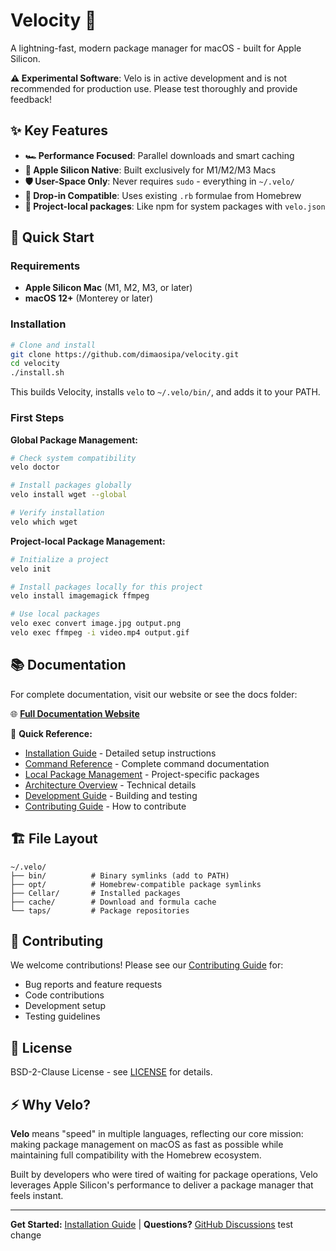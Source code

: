 # Velocity 🚀

A lightning-fast, modern package manager for macOS - built for Apple Silicon.

**⚠️ Experimental Software**: Velo is in active development and is not recommended for production use. Please test thoroughly and provide feedback!

## ✨ Key Features

- **🏎️ Performance Focused**: Parallel downloads and smart caching
- **🔋 Apple Silicon Native**: Built exclusively for M1/M2/M3 Macs  
- **🛡️ User-Space Only**: Never requires `sudo` - everything in `~/.velo/`
- **🔄 Drop-in Compatible**: Uses existing `.rb` formulae from Homebrew
- **💼 Project-local packages**: Like npm for system packages with `velo.json`

## 🚀 Quick Start

### Requirements

- **Apple Silicon Mac** (M1, M2, M3, or later)
- **macOS 12+** (Monterey or later)

### Installation

```bash
# Clone and install
git clone https://github.com/dimaosipa/velocity.git
cd velocity
./install.sh
```

This builds Velocity, installs `velo` to `~/.velo/bin/`, and adds it to your PATH.

### First Steps

**Global Package Management:**
```bash
# Check system compatibility
velo doctor

# Install packages globally
velo install wget --global

# Verify installation
velo which wget
```

**Project-local Package Management:**
```bash
# Initialize a project
velo init

# Install packages locally for this project
velo install imagemagick ffmpeg

# Use local packages
velo exec convert image.jpg output.png
velo exec ffmpeg -i video.mp4 output.gif
```

## 📚 Documentation

For complete documentation, visit our website or see the docs folder:

🌐 **[Full Documentation Website](https://dimaosipa.github.io/velocity)**

📖 **Quick Reference:**
- [Installation Guide](docs/installation.md) - Detailed setup instructions
- [Command Reference](docs/commands.md) - Complete command documentation  
- [Local Package Management](docs/local-packages.md) - Project-specific packages
- [Architecture Overview](docs/architecture.md) - Technical details
- [Development Guide](docs/development.md) - Building and testing
- [Contributing Guide](docs/contributing.md) - How to contribute

## 🏗️ File Layout

```
~/.velo/
├── bin/          # Binary symlinks (add to PATH)
├── opt/          # Homebrew-compatible package symlinks  
├── Cellar/       # Installed packages
├── cache/        # Download and formula cache
└── taps/         # Package repositories
```

## 🤝 Contributing

We welcome contributions! Please see our [Contributing Guide](docs/contributing.md) for:

- Bug reports and feature requests
- Code contributions
- Development setup
- Testing guidelines

## 📄 License

BSD-2-Clause License - see [LICENSE](LICENSE) for details.

## ⚡ Why Velo?

**Velo** means "speed" in multiple languages, reflecting our core mission: making package management on macOS as fast as possible while maintaining full compatibility with the Homebrew ecosystem.

Built by developers who were tired of waiting for package operations, Velo leverages Apple Silicon's performance to deliver a package manager that feels instant.

---

**Get Started:** [Installation Guide](docs/installation.md) | **Questions?** [GitHub Discussions](https://github.com/dimaosipa/velocity/discussions)
test change
